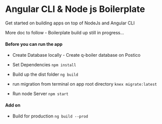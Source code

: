 # Angular CLI & Node js Boilerplate

Get started on building apps on top of NodeJs and Angular CLI

More doc to follow - Boilerplate build up still in progress...

#### Before you can run the app

+ Create Database locally - Create q-boiler database on Postico

+ Set Dependencies
`npm install`

+ Build up the dist folder
`ng build`

+ run migration from terminal on app root directory
`knex migrate:latest`

+ Run node Server
`npm start`

#### Add on

+ Build for production
`ng build --prod`
